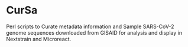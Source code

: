 # CurSa
Perl scripts to Curate metadata information and Sample SARS-CoV-2 genome sequences downloaded from GISAID for analysis and display in Nextstrain and Microreact.
